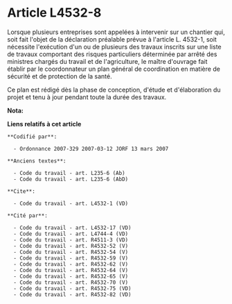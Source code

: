 # Article L4532-8

Lorsque plusieurs entreprises sont appelées à intervenir sur un chantier qui, soit fait l'objet de la déclaration préalable
prévue à l'article L. 4532-1, soit nécessite l'exécution d'un ou de plusieurs des travaux inscrits sur une liste de travaux
comportant des risques particuliers déterminée par arrêté des ministres chargés du travail et de l'agriculture, le maître
d'ouvrage fait établir par le coordonnateur un plan général de coordination en matière de sécurité et de protection de la
santé.

Ce plan est rédigé dès la phase de conception, d'étude et d'élaboration du projet et tenu à jour pendant toute la durée des
travaux.

**Nota:**



**Liens relatifs à cet article**

	**Codifié par**:

	  - Ordonnance 2007-329 2007-03-12 JORF 13 mars 2007

	**Anciens textes**:

	  - Code du travail - art. L235-6 (Ab)
	  - Code du travail - art. L235-6 (AbD)

	**Cite**:

	  - Code du travail - art. L4532-1 (VD)

	**Cité par**:

	  - Code du travail - art. L4532-17 (VD)
	  - Code du travail - art. L4744-4 (VD)
	  - Code du travail - art. R4511-3 (VD)
	  - Code du travail - art. R4532-52 (V)
	  - Code du travail - art. R4532-54 (V)
	  - Code du travail - art. R4532-59 (V)
	  - Code du travail - art. R4532-62 (V)
	  - Code du travail - art. R4532-64 (V)
	  - Code du travail - art. R4532-65 (V)
	  - Code du travail - art. R4532-70 (V)
	  - Code du travail - art. R4532-75 (VD)
	  - Code du travail - art. R4532-82 (VD)
